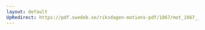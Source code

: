 ```yaml
---
layout: default
UpRedirect: https://pdf.swedeb.se/riksdagen-motions-pdf/1867/mot_1867__ak__00268/mot_1867__ak__00268_001.pdf
---
```

